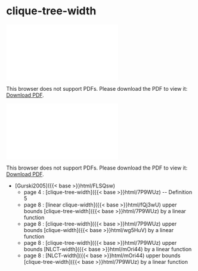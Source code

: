 # clique-tree-width




<object data="../local_7P9WUz.pdf" type="application/pdf" width="100%" height="480px"><embed src="../local_7P9WUz.pdf"><p>This browser does not support PDFs. Please download the PDF to view it: <a href="../local_7P9WUz.pdf">Download PDF</a>.</p></embed></object>


<object data="../inclusions_7P9WUz.pdf" type="application/pdf" width="100%" height="480px"><embed src="../inclusions_7P9WUz.pdf"><p>This browser does not support PDFs. Please download the PDF to view it: <a href="../inclusions_7P9WUz.pdf">Download PDF</a>.</p></embed></object>

*  [Gurski2005]({{< base >}}html/FLSQsw)
    * page 4 : [clique-tree-width]({{< base >}}html/7P9WUz) -- Definition 5
    * page 8 : [linear clique-width]({{< base >}}html/fQj3wU) upper bounds [clique-tree-width]({{< base >}}html/7P9WUz) by a linear function
    * page 8 : [clique-tree-width]({{< base >}}html/7P9WUz) upper bounds [clique-width]({{< base >}}html/wg5HuV) by a linear function
    * page 8 : [clique-tree-width]({{< base >}}html/7P9WUz) upper bounds [NLCT-width]({{< base >}}html/mOri44) by a linear function
    * page 8 : [NLCT-width]({{< base >}}html/mOri44) upper bounds [clique-tree-width]({{< base >}}html/7P9WUz) by a linear function